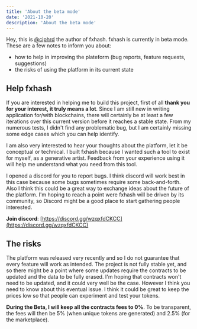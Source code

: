 ```yaml
---
title: 'About the beta mode'
date: '2021-10-20'
description: 'About the beta mode'
---
```



Hey, this is [@ciphrd](https://twitter.com/ciphrd) the author of fxhash. fxhash is currently in beta mode. These are a few notes to inform you about:
 - how to help in improving the plateform (bug reports, feature requests, suggestions)
 - the risks of using the platform in its current state


## Help fxhash

If you are interested in helping me to build this project, first of all **thank you for your interest, it truly means a lot**. Since I am still new in writing application for/with blockchains, there will certainly be at least a few iterations over this current version before it reaches a stable state. From my numerous tests, I didn't find any problematic bug, but I am certainly missing some edge cases which you can help identify.

I am also very interested to hear your thoughts about the platform, let it be conceptual or technical. I built fxhash because I wanted such a tool to exist for myself, as a generative artist. Feedback from your experience using it will help me understand what you need from this tool.

I opened a discord for you to report bugs. I think discord will work best in this case because some bugs sometimes require some back-and-forth. Also I think this could be a great way to exchange ideas about the future of the platform. I'm hoping to reach a point were fxhash will be driven by its community, so Discord might be a good place to start gathering people interested.

**Join discord**: [https://discord.gg/wzqxfdCKCC](https://discord.gg/wzqxfdCKCC)


## The risks

The platform was released very recently and so I do not guarantee that every feature will work as intended. The project is not fully stable yet, and so there might be a point where some updates require the contracts to be updated and the data to be fully erased. I'm hoping that contracts won't need to be updated, and it could very well be the case. However I think you need to know about this eventual issue. I think it could be great to keep the prices low so that people can experiment and test your tokens. 

**During the Beta, I will keep all the contracts fees to 0%**. To be transparent, the fees will then be 5% (when unique tokens are generated) and 2.5% (for the marketplace).